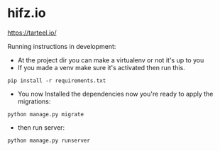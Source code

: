 # hifz.io

https://tarteel.io/

Running instructions in development:

- At the project dir you can make a virtualenv or not it's up to you
- If you made a venv make sure it's activated then run this.

```
pip install -r requirements.txt
```

- You now Installed the dependencies now you're ready to apply the migrations:

```
python manage.py migrate
```

- then run server:

```
python manage.py runserver
```
